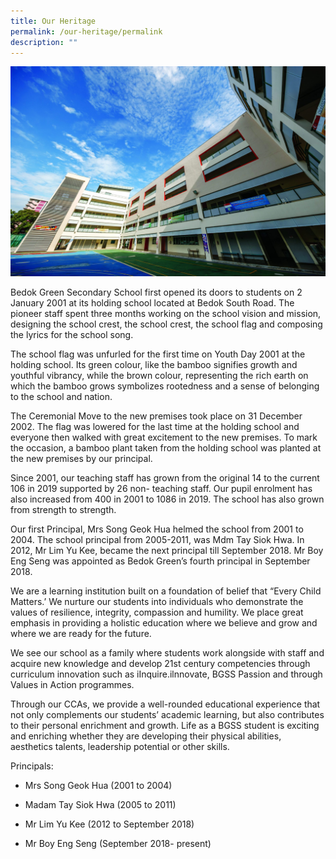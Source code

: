 ```yaml
---
title: Our Heritage
permalink: /our-heritage/permalink
description: ""
---
```

![](/images/Our-Heritage-e1570003294657.jpg)

Bedok Green Secondary School first opened its doors to students on 2 January 2001 at its holding school located at Bedok South Road. The pioneer staff spent three months working on the school vision and mission, designing the school crest, the school crest, the school flag and composing the lyrics for the school song.

The school flag was unfurled for the first time on Youth Day 2001 at the holding school. Its green colour, like the bamboo signifies growth and youthful vibrancy, while the brown colour, representing the rich earth on which the bamboo grows symbolizes rootedness and a sense of belonging to the school and nation.

The Ceremonial Move to the new premises took place on 31 December 2002. The flag was lowered for the last time at the holding school and everyone then walked with great excitement to the new premises. To mark the occasion, a bamboo plant taken from the holding school was planted at the new premises by our principal.

Since 2001, our teaching staff has grown from the original 14 to the current 106 in 2019 supported by 26 non- teaching staff. Our pupil enrolment has also increased from 400 in 2001 to 1086 in 2019. The school has also grown from strength to strength.

Our first Principal, Mrs Song Geok Hua helmed the school from 2001 to 2004. The school principal from 2005-2011, was Mdm Tay Siok Hwa. In 2012, Mr Lim Yu Kee, became the next principal till September 2018. Mr Boy Eng Seng was appointed as Bedok Green’s fourth principal in September 2018.

We are a learning institution built on a foundation of belief that “Every Child Matters.’ We nurture our students into individuals who demonstrate the values of resilience, integrity, compassion and humility. We place great emphasis in providing a holistic education where we believe and grow and where we are ready for the future.

We see our school as a family where students work alongside with staff and acquire new knowledge and develop 21st century competencies through curriculum innovation such as iInquire.ilnnovate, BGSS Passion and through Values in Action programmes.

Through our CCAs, we provide a well-rounded educational experience that not only complements our students’ academic learning, but also contributes to their personal enrichment and growth. Life as a BGSS student is exciting and enriching whether they are developing their physical abilities, aesthetics talents, leadership potential or other skills.

 

Principals:

* Mrs Song Geok Hua (2001 to 2004)

* Madam Tay Siok Hwa (2005 to 2011)
* Mr Lim Yu Kee (2012 to September 2018)

* Mr Boy Eng Seng (September 2018- present)